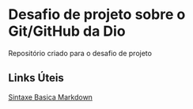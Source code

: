 # Desafio de projeto sobre o Git/GitHub da Dio
Repositório criado para o desafio de projeto

## Links Úteis
[Sintaxe Basica Markdown](https://www.markdownguide.org/basic-syntax/)
